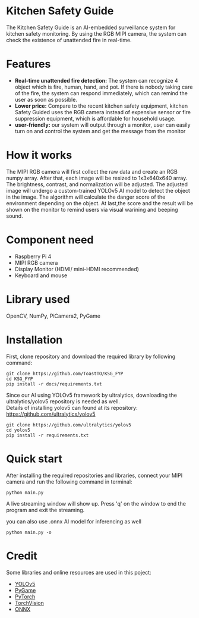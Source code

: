 # Kitchen Safety Guide <br>
The Kitchen Safety Guide is an AI-embedded surveillance system for kitchen safety monitoring. By using the RGB MIPI camera, the system can check the existence of unattended fire in real-time.

# Features
- **Real-time unattended fire detection:** The system can recognize 4 object which is fire, human, hand, and pot. If there is nobody taking care of the fire, the system can respond immediately, which can remind the user as soon as possible. <br>
- **Lower price:** Compare to the recent kitchen safety equipment, kitchen Safety Guided uses the RGB camera instead of expensive sensor or fire suppression equipment, which is affordable for household usage. <br>
- **user-friendly:** our system will output through a monitor, user can easily turn on and control the system and get the message from the monitor

# How it works
The MIPI RGB camera will first collect the raw data and create an RGB numpy array. After that, each image will be resized to 1x3x640x640 array. The brightness, contrast, and normalization will be adjusted. The adjusted image will undergo a custom-trained YOLOv5 AI model to detect the object in the image. The algorithm will calculate the danger score of the environment depending on the object. At last,the score and the result will be shown on the monitor to remind users via visual warining and beeping sound.

# Component need
- Raspberry Pi 4
- MIPI RGB camera
- Display Monitor (HDMI/ mini-HDMI recommended)
- Keyboard and mouse 

# Library used
OpenCV, NumPy, PiCamera2, PyGame

# Installation 
First, clone repository and download the required library by following command:
```
git clone https://github.com/ToastTO/KSG_FYP
cd KSG_FYP
pip install -r docs/requirements.txt
```
Since our AI using YOLOv5 framework by ultralytics, downloading the ultralytics/yolov5 repository is needed as well. <br>
Details of installing yolov5 can found at its repository: https://github.com/ultralytics/yolov5
```
git clone https://github.com/ultralytics/yolov5
cd yolov5
pip install -r requirements.txt
```

# Quick start
After installing the required repositories and libraries, connect your MIPI camera and run the following command in terminal:
```
python main.py
```
A live streaming window will show up. Press 'q' on the window to end the program and exit the streaming.

you can also use .onnx AI model for inferencing as well
```
python main.py -o
```

# Credit 
Some libraries and online resources are used in this poject:
- <a href="https://github.com/ultralytics/yolov5">YOLOv5</a>
- <a href="https://www.pygame.org/">PyGame</a>
- <a href="https://pytorch.org/get-started/locally">PyTorch</a>
- <a href="https://pytorch.org/vision/stable/index.html">TorchVision</a>
- <a href="https://onnx.ai/">ONNX</a>
